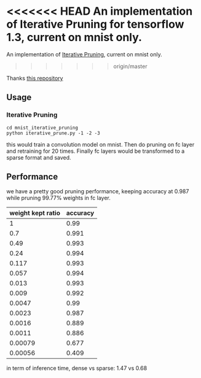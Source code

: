 <<<<<<< HEAD
An implementation of Iterative Pruning for tensorflow 1.3, current on mnist only.
=======
An implementation of [Iterative Pruning](https://arxiv.org/abs/1506.02626), current on mnist only.
>>>>>>> origin/master

Thanks [this repository](https://github.com/garion9013/impl-pruning-TF)

## Usage
### Iterative Pruning
```
cd mnist_iterative_pruning
python iterative_prune.py -1 -2 -3
```
this would train a convolution model on mnist. Then do pruning on fc layer and retraining for 20 times. Finally fc layers would be transformed to a sparse format and saved.

## Performance

we have a pretty good pruning performance, keeping accuracy at 0.987 while pruning 99.77% weights in fc layer.

|weight kept ratio|accuracy|
|-----------------|--------|
|1                |0.99    |
|0.7              |0.991   |
|0.49             |0.993   |
|0.24             |0.994   |
|0.117            |0.993   |
|0.057            |0.994   |
|0.013            |0.993   |
|0.009            |0.992   |
|0.0047           |0.99    |
|0.0023           |0.987   |
|0.0016           |0.889   |
|0.0011           |0.886   |
|0.00079          |0.677   |
|0.00056          |0.409   |

in term of inference time, dense vs sparse: 1.47 vs 0.68
